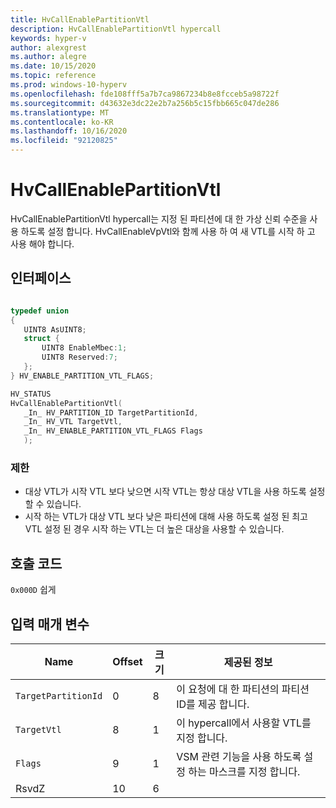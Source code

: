 ```yaml
---
title: HvCallEnablePartitionVtl
description: HvCallEnablePartitionVtl hypercall
keywords: hyper-v
author: alexgrest
ms.author: alegre
ms.date: 10/15/2020
ms.topic: reference
ms.prod: windows-10-hyperv
ms.openlocfilehash: fde108fff5a7b7ca9867234b8e8fcceb5a98722f
ms.sourcegitcommit: d43632e3dc22e2b7a256b5c15fbb665c047de286
ms.translationtype: MT
ms.contentlocale: ko-KR
ms.lasthandoff: 10/16/2020
ms.locfileid: "92120825"
---
```

# <a name="hvcallenablepartitionvtl"></a>HvCallEnablePartitionVtl

HvCallEnablePartitionVtl hypercall는 지정 된 파티션에 대 한 가상 신뢰 수준을 사용 하도록 설정 합니다. HvCallEnableVpVtl와 함께 사용 하 여 새 VTL를 시작 하 고 사용 해야 합니다.

## <a name="interface"></a>인터페이스

 ```c

typedef union
{
    UINT8 AsUINT8;
    struct {
        UINT8 EnableMbec:1;
        UINT8 Reserved:7;
    };
} HV_ENABLE_PARTITION_VTL_FLAGS;

HV_STATUS
HvCallEnablePartitionVtl(
    _In_ HV_PARTITION_ID TargetPartitionId,
    _In_ HV_VTL TargetVtl,
    _In_ HV_ENABLE_PARTITION_VTL_FLAGS Flags
    );
 ```

### <a name="restrictions"></a>제한

- 대상 VTL가 시작 VTL 보다 낮으면 시작 VTL는 항상 대상 VTL을 사용 하도록 설정할 수 있습니다.
- 시작 하는 VTL가 대상 VTL 보다 낮은 파티션에 대해 사용 하도록 설정 된 최고 VTL 설정 된 경우 시작 하는 VTL는 더 높은 대상을 사용할 수 있습니다.

## <a name="call-code"></a>호출 코드

`0x000D` 쉽게

## <a name="input-parameters"></a>입력 매개 변수

| Name                    | Offset     | 크기     | 제공된 정보                      |
|-------------------------|------------|----------|-------------------------------------------|
| `TargetPartitionId`     | 0          | 8        | 이 요청에 대 한 파티션의 파티션 ID를 제공 합니다. |
| `TargetVtl`             | 8          | 1        | 이 hypercall에서 사용할 VTL를 지정 합니다. |
| `Flags`                 | 9          | 1        | VSM 관련 기능을 사용 하도록 설정 하는 마스크를 지정 합니다.|
| RsvdZ                   | 10         | 6        |                                           |